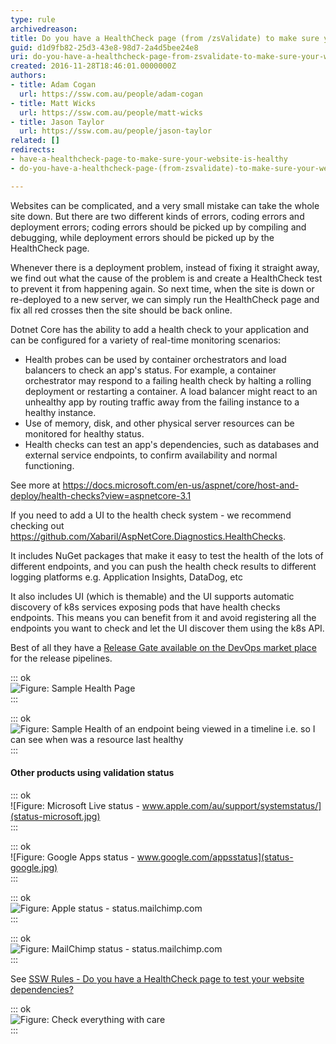 ```yaml
---
type: rule
archivedreason: 
title: Do you have a HealthCheck page (from /zsValidate) to make sure your website is healthy?
guid: d1d9fb82-25d3-43e8-98d7-2a4d5bee24e8
uri: do-you-have-a-healthcheck-page-from-zsvalidate-to-make-sure-your-website-is-healthy
created: 2016-11-28T18:46:01.0000000Z
authors:
- title: Adam Cogan
  url: https://ssw.com.au/people/adam-cogan
- title: Matt Wicks
  url: https://ssw.com.au/people/matt-wicks
- title: Jason Taylor
  url: https://ssw.com.au/people/jason-taylor
related: []
redirects:
- have-a-healthcheck-page-to-make-sure-your-website-is-healthy
- do-you-have-a-healthcheck-page-(from-zsvalidate)-to-make-sure-your-website-is-healthy

---
```


Websites can be complicated, and a very small mistake can take the whole site down. But there are two different kinds of errors, coding errors and deployment errors; coding errors should be picked up by compiling and debugging, while deployment errors should be picked up by the HealthCheck page.

Whenever there is a deployment problem, instead of fixing it straight away, we find out what the cause of the problem is and create a HealthCheck test to prevent it from happening again. So next time, when the site is down or re-deployed to a new server, we can simply run the HealthCheck page and fix all red crosses then the site should be back online.

Dotnet Core has the ability to add a health check to your application and can be configured for a variety of real-time monitoring scenarios:

* Health probes can be used by container orchestrators and load balancers to check an app's status. For example, a container orchestrator may respond to a failing health check by halting a rolling deployment or restarting a container. A load balancer might react to an unhealthy app by routing traffic away from the failing instance to a healthy instance.
* Use of memory, disk, and other physical server resources can be monitored for healthy status.
* Health checks can test an app's dependencies, such as databases and external service endpoints, to confirm availability and normal functioning.

See more at https://docs.microsoft.com/en-us/aspnet/core/host-and-deploy/health-checks?view=aspnetcore-3.1





If you need to add a UI to the health check system - we recommend checking out https://github.com/Xabaril/AspNetCore.Diagnostics.HealthChecks.

It includes NuGet packages that make it easy to test the health of the lots of different endpoints, and you can push the health check results to different logging platforms e.g. Application Insights, DataDog, etc
 
It also includes UI (which is themable) and the UI supports automatic discovery of k8s services exposing pods that have health checks endpoints. This means you can benefit from it and avoid registering all the endpoints you want to check and let the UI discover them using the k8s API.
 
Best of all they have a [Release Gate available on the DevOps market place](https://marketplace.visualstudio.com/items?itemName=luisfraile.vss-services-aspnetcorehealthcheck-extensions) for the release pipelines.




<!--endintro-->


::: ok  
![Figure: Sample Health Page](ui-branding.png)  
:::


::: ok  
![Figure: Sample Health of an endpoint being viewed in a timeline i.e. so I can see when was a resource last healthy](timeline.png)  
:::


#### Other products using validation status


::: ok  
![Figure: Microsoft Live status -        www.apple.com/au/support/systemstatus/](status-microsoft.jpg)  
:::


::: ok  
![Figure: Google Apps status -        www.google.com/appsstatus](status-google.jpg)  
:::


::: ok  
![Figure: Apple status -        status.mailchimp.com](status-apple.jpg)  
:::


::: ok  
![Figure: MailChimp status -        status.mailchimp.com](status-mailchimp.jpg)  
:::

See     [SSW Rules - Do you have a HealthCheck page to test your website dependencies?](https://www.ssw.com.au/SSW/Standards/Rules/RulesToBetterUnitTests.aspx#HealthCheck)


::: ok  
![Figure: Check everything with care](check-everything.JPG)  
:::
